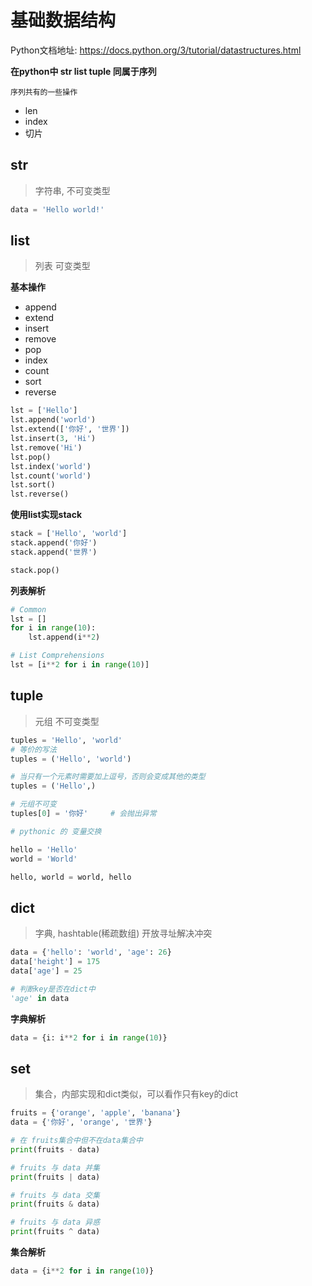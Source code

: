 # 基础数据结构

Python文档地址: https://docs.python.org/3/tutorial/datastructures.html

**在python中 str list tuple 同属于序列**

`序列共有的一些操作`

- len
- index
- 切片


## str

> 字符串, 不可变类型

```python
data = 'Hello world!'
```

## list

> 列表 可变类型

**基本操作**

- append
- extend
- insert
- remove
- pop
- index
- count
- sort
- reverse


```python
lst = ['Hello']
lst.append('world')
lst.extend(['你好', '世界'])
lst.insert(3, 'Hi')
lst.remove('Hi')
lst.pop()
lst.index('world')
lst.count('world')
lst.sort()
lst.reverse()
```

**使用list实现stack**

```python
stack = ['Hello', 'world']
stack.append('你好')
stack.append('世界')

stack.pop()
```

**列表解析**

```python
# Common
lst = []
for i in range(10):
    lst.append(i**2)

# List Comprehensions
lst = [i**2 for i in range(10)]
```

## tuple

> 元组 不可变类型

```python
tuples = 'Hello', 'world'
# 等价的写法
tuples = ('Hello', 'world')

# 当只有一个元素时需要加上逗号，否则会变成其他的类型
tuples = ('Hello',)

# 元组不可变
tuples[0] = '你好'     # 会抛出异常

# pythonic 的 变量交换

hello = 'Hello'
world = 'World'

hello, world = world, hello

```

## dict

> 字典, hashtable(稀疏数组) 开放寻址解决冲突

```python
data = {'hello': 'world', 'age': 26}
data['height'] = 175
data['age'] = 25

# 判断key是否在dict中
'age' in data
```

**字典解析**

```python
data = {i: i**2 for i in range(10)}
```

## set

> 集合，内部实现和dict类似，可以看作只有key的dict

```python
fruits = {'orange', 'apple', 'banana'}
data = {'你好', 'orange', '世界'}

# 在 fruits集合中但不在data集合中
print(fruits - data)

# fruits 与 data 并集
print(fruits | data)

# fruits 与 data 交集
print(fruits & data)

# fruits 与 data 异惑
print(fruits ^ data)
```

**集合解析**

```python
data = {i**2 for i in range(10)}
```
